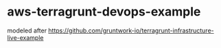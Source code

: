 # aws-terragrunt-devops-example

modeled after
https://github.com/gruntwork-io/terragrunt-infrastructure-live-example